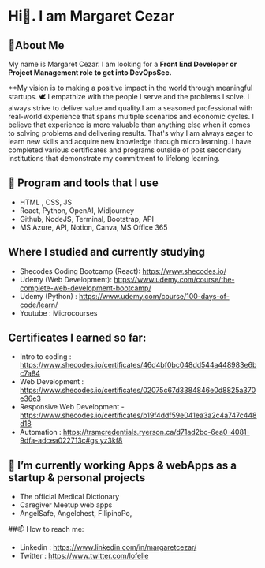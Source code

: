 # Hi👋. I am Margaret Cezar

## 🔖About Me 

My name is Margaret Cezar.  I am looking for a **Front End Developer or Project Management role to get into DevOpsSec.**

**My  vision is to making a positive impact in the world through meaningful startups. 🕊️
I empathize with the people I serve and the problems I solve. I always strive to deliver value and quality.I am a seasoned professional with real-world experience that spans multiple scenarios and economic cycles. I believe that experience is more valuable than anything else when it comes to solving problems and delivering results. That's why I am always eager to learn new skills and acquire new knowledge through micro learning. I have completed various certificates and programs outside of post secondary institutions that demonstrate my commitment to lifelong learning. 

## 🌱 Program and tools that I use
* HTML , CSS, JS 
* React, Python, OpenAI, Midjourney
* Github, NodeJS, Terminal, Bootstrap, API
* MS Azure, API, Notion, Canva, MS Office 365

## Where I studied and currently studying
* Shecodes Coding Bootcamp (React):  https://www.shecodes.io/
* Udemy (Web Development): https://www.udemy.com/course/the-complete-web-development-bootcamp/
* Udemy (Python) : https://www.udemy.com/course/100-days-of-code/learn/
* Youtube : Microcourses

## Certificates I earned so far:
* Intro to coding : https://www.shecodes.io/certificates/46d4bf0bc048dd544a448983e6bc7a84
* Web Development : https://www.shecodes.io/certificates/02075c67d3384846e0d8825a370e36e3
* Responsive Web Development  - https://www.shecodes.io/certificates/b19f4ddf59e041ea3a2c4a747c448d18
* Automation : https://trsmcredentials.ryerson.ca/d71ad2bc-6ea0-4081-9dfa-adcea022713c#gs.yz3kf8

## 🔭 I’m currently working Apps & webApps as a startup & personal projects 
* The official Medical Dictionary
* Caregiver Meetup web apps
* AngelSafe, Angelchest, FIlipinoPo,

##📫 How to reach me: 

* Linkedin : https://www.linkedin.com/in/margaretcezar/
* Twitter : https://www.twitter.com/lofelle


